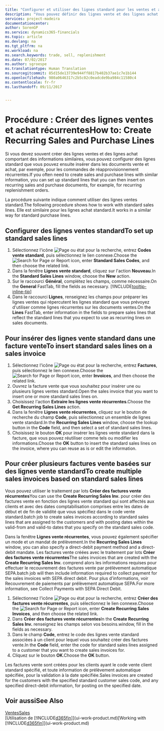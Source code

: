 ```yaml
---
title: "Configurer et utiliser des lignes standard pour les ventes et achats récurrents| Microsoft"
description: "Vous pouvez définir des lignes vente et des lignes achat que vous utilisez fréquemment et les insérer dans des documents achat et vente pour remplir rapidement les lignes avec des informations standard."
services: project-madeira
documentationcenter: 
author: SorenGP
ms.service: dynamics365-financials
ms.topic: article
ms.devlang: na
ms.tgt_pltfrm: na
ms.workload: na
ms.search.keywords: trade, sell, replenishment
ms.date: 07/02/2017
ms.author: sgroespe
ms.translationtype: Human Translation
ms.sourcegitcommit: 85d15de13739e944ff8817b402b37ae1c7e1b144
ms.openlocfilehash: 980a0646317c2b5c02c0eadcde9ba984c11580c4
ms.contentlocale: fr-fr
ms.lasthandoff: 09/11/2017


---
```

# <a name="how-to-create-recurring-sales-and-purchase-lines"></a><span data-ttu-id="acb3f-103">Procédure : Créer des lignes ventes et achat récurrentes</span><span class="sxs-lookup"><span data-stu-id="acb3f-103">How to: Create Recurring Sales and Purchase Lines</span></span>
<span data-ttu-id="acb3f-104">Si vous devez souvent créer des lignes ventes et des lignes achat comportant des informations similaires, vous pouvez configurer des lignes standard que vous pouvez ensuite insérer dans les documents vente et achat, par exemple, pour les commandes de réapprovisionnement récurrentes.</span><span class="sxs-lookup"><span data-stu-id="acb3f-104">If you often need to create sales and purchase lines with similar information, you can set up standard lines that you can then insert on recurring sales and purchase documents, for example, for recurring replenishment orders.</span></span>  

<span data-ttu-id="acb3f-105">La procédure suivante indique comment utiliser des lignes ventes standard.</span><span class="sxs-lookup"><span data-stu-id="acb3f-105">The following procedure shows how to work with standard sales lines.</span></span> <span data-ttu-id="acb3f-106">Elle est similaire pour les lignes achat standard.</span><span class="sxs-lookup"><span data-stu-id="acb3f-106">It works in a similar way for standard purchase lines.</span></span>  

## <a name="to-set-up-standard-sales-lines"></a><span data-ttu-id="acb3f-107">Configurer des lignes ventes standard</span><span class="sxs-lookup"><span data-stu-id="acb3f-107">To set up standard sales lines</span></span>  
1. <span data-ttu-id="acb3f-108">Sélectionnez l'icône ![Page ou état pour la recherche](media/ui-search/search_small.png "Page ou état pour la recherche"), entrez **Codes vente standard**, puis sélectionnez le lien connexe.</span><span class="sxs-lookup"><span data-stu-id="acb3f-108">Choose the ![Search for Page or Report](media/ui-search/search_small.png "Search for Page or Report icon") icon, enter **Standard Sales Codes**, and then choose the related link.</span></span>  
2. <span data-ttu-id="acb3f-109">Dans la fenêtre **Lignes vente standard**, cliquez sur l'action **Nouveau**.</span><span class="sxs-lookup"><span data-stu-id="acb3f-109">In the **Standard Sales Lines** window, choose the **New** action.</span></span>  
3. <span data-ttu-id="acb3f-110">Sur le raccourci **Général**, complétez les champs, comme nécessaire.</span><span class="sxs-lookup"><span data-stu-id="acb3f-110">On the **General** FastTab, fill the fields as necessary.</span></span> [!INCLUDE[tooltip-inline-tip](includes/tooltip-inline-tip_md.md)]  
4. <span data-ttu-id="acb3f-111">Dans le raccourci **Lignes**, renseignez les champs pour préparer les lignes ventes qui répercutent les lignes standard que vous prévoyez d'utiliser comme lignes récurrentes sur les documents ventes.</span><span class="sxs-lookup"><span data-stu-id="acb3f-111">On the **Lines** FastTab, enter information in the fields to prepare sales lines that reflect the standard lines that you expect to use as recurring lines on sales documents.</span></span>  

## <a name="to-insert-standard-sales-lines-on-a-sales-invoice"></a><span data-ttu-id="acb3f-112">Pour insérer des lignes vente standard dans une facture vente</span><span class="sxs-lookup"><span data-stu-id="acb3f-112">To insert standard sales lines on a sales invoice</span></span>
1. <span data-ttu-id="acb3f-113">Sélectionnez l'icône ![Page ou état pour la recherche](media/ui-search/search_small.png "Page ou état pour la recherche"), entrez **Factures**, puis sélectionnez le lien connexe.</span><span class="sxs-lookup"><span data-stu-id="acb3f-113">Choose the ![Search for Page or Report](media/ui-search/search_small.png "Search for Page or Report icon") icon, enter **Invoices**, and then choose the related link.</span></span>
2. <span data-ttu-id="acb3f-114">Ouvrez la facture vente que vous souhaitez pour insérer une ou plusieurs lignes ventes standard.</span><span class="sxs-lookup"><span data-stu-id="acb3f-114">Open the sales invoice that you want to insert one or more standard sales lines on.</span></span>
3. <span data-ttu-id="acb3f-115">Choisissez l'action **Extraire les lignes vente récurrentes**.</span><span class="sxs-lookup"><span data-stu-id="acb3f-115">Choose the **Get Recurring Sales Lines** action.</span></span>
4. <span data-ttu-id="acb3f-116">Dans la fenêtre **Lignes vente récurrentes**, cliquez sur le bouton de recherche du champ **Code**, puis sélectionnez un ensemble de lignes vente standard.</span><span class="sxs-lookup"><span data-stu-id="acb3f-116">In the **Recurring Sales Lines** window, choose the lookup button in the **Code** field, and then select a set of standard sales lines.</span></span>
5. <span data-ttu-id="acb3f-117">Choisissez le bouton **OK** pour insérer les lignes vente standard dans la facture, que vous pouvez réutiliser comme tels ou modifier les informations.</span><span class="sxs-lookup"><span data-stu-id="acb3f-117">Choose the **OK** button to insert the standard sales lines on the invoice, where you can reuse as is or edit the information.</span></span>

## <a name="to-create-multiple-sales-invoices-based-on-standard-sales-lines"></a><span data-ttu-id="acb3f-118">Pour créer plusieurs factures vente basées sur des lignes vente standard</span><span class="sxs-lookup"><span data-stu-id="acb3f-118">To create multiple sales invoices based on standard sales lines</span></span>
<span data-ttu-id="acb3f-119">Vous pouvez utiliser le traitement par lots **Créer des factures vente récurrentes**</span><span class="sxs-lookup"><span data-stu-id="acb3f-119">You can use the **Create Recurring Sales Inv.**</span></span> <span data-ttu-id="acb3f-120">pour créer des factures vente en fonction des lignes vente standard qui sont affectés aux clients et avec des dates comptabilisation comprises entre les dates de début et de fin de validité que vous spécifiez dans le code vente standard.</span><span class="sxs-lookup"><span data-stu-id="acb3f-120">batch job to create sales invoices according to standard sales lines that are assigned to the customers and with posting dates within the valid-from and valid-to dates that you specify on the standard sales code.</span></span>

<span data-ttu-id="acb3f-121">Dans la fenêtre **Lignes vente récurrentes**, vous pouvez également spécifier un mode et un mandat de prélèvement.</span><span class="sxs-lookup"><span data-stu-id="acb3f-121">In the **Recurring Sales Lines** window, you can also specify a direct-debit payment method and a direct-debit mandate.</span></span> <span data-ttu-id="acb3f-122">Les factures vente créées avec le traitement par lots **Créer des factures vente récurrentes**</span><span class="sxs-lookup"><span data-stu-id="acb3f-122">The sales invoices that are created with the **Create Recurring Sales Inv.**</span></span> <span data-ttu-id="acb3f-123">comprend alors les informations requises pour effectuer le recouvrement des factures vente par prélèvement automatique SEPA.</span><span class="sxs-lookup"><span data-stu-id="acb3f-123">batch job will then include information required to collect payment for the sales invoices with SEPA direct debit.</span></span> <span data-ttu-id="acb3f-124">Pour plus d'informations, voir Recouvrement de paiements par prélèvement automatique SEPA.</span><span class="sxs-lookup"><span data-stu-id="acb3f-124">For more information, see Collect Payments with SEPA Direct Debit.</span></span>

1. <span data-ttu-id="acb3f-125">Sélectionnez l'icône ![Page ou état pour la recherche](media/ui-search/search_small.png "Page ou état pour la recherche"), entrez **Créer des factures vente récurrentes**, puis sélectionnez le lien connexe.</span><span class="sxs-lookup"><span data-stu-id="acb3f-125">Choose the ![Search for Page or Report](media/ui-search/search_small.png "Search for Page or Report icon") icon, enter **Create Recurring Sales Invoices**, and then choose the related link.</span></span>
2. <span data-ttu-id="acb3f-126">Dans **Créer des factures vente récurrentes**</span><span class="sxs-lookup"><span data-stu-id="acb3f-126">In the **Create Recurring Sales Inv.**</span></span> <span data-ttu-id="acb3f-127">renseignez les champs selon vos besoins.</span><span class="sxs-lookup"><span data-stu-id="acb3f-127">window, fill in the fields as necessary.</span></span>
3. <span data-ttu-id="acb3f-128">Dans le champ **Code**, entrez le code des lignes vente standard associées à un client pour lequel vous souhaitez créer des factures vente.</span><span class="sxs-lookup"><span data-stu-id="acb3f-128">In the **Code** field, enter the code for standard sales lines assigned to a customer that you want to create sales invoices for.</span></span>
4. <span data-ttu-id="acb3f-129">Cliquez sur le bouton **OK**.</span><span class="sxs-lookup"><span data-stu-id="acb3f-129">Choose the **OK** button.</span></span>

<span data-ttu-id="acb3f-130">Les factures vente sont créées pour les clients ayant le code vente client standard spécifié, et toute information de prélèvement automatique spécifiée, pour la validation à la date spécifiée.</span><span class="sxs-lookup"><span data-stu-id="acb3f-130">Sales invoices are created for the customers with the specified standard customer sales code, and any specified direct-debit information, for posting on the specified date.</span></span>

## <a name="see-also"></a><span data-ttu-id="acb3f-131">Voir aussi</span><span class="sxs-lookup"><span data-stu-id="acb3f-131">See Also</span></span>  
[<span data-ttu-id="acb3f-132">Ventes</span><span class="sxs-lookup"><span data-stu-id="acb3f-132">Sales</span></span>](sales-manage-sales.md)  
<span data-ttu-id="acb3f-133">[Utilisation de [!INCLUDE[d365fin](includes/d365fin_md.md)]](ui-work-product.md)</span><span class="sxs-lookup"><span data-stu-id="acb3f-133">[Working with [!INCLUDE[d365fin](includes/d365fin_md.md)]](ui-work-product.md)</span></span>


